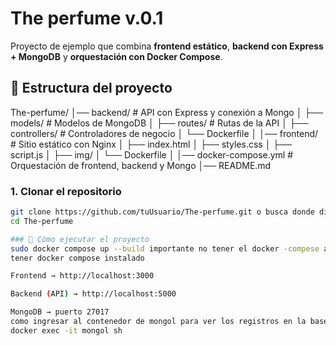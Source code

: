# The perfume v.0.1 
Proyecto de ejemplo que combina **frontend estático**, **backend con Express + MongoDB** y **orquestación con Docker Compose**.

## 📂 Estructura del proyecto
The-perfume/
│── backend/ # API con Express y conexión a Mongo
│ ├── models/ # Modelos de MongoDB
│ ├── routes/ # Rutas de la API
│ ├── controllers/ # Controladores de negocio
│ └── Dockerfile
│
│── frontend/ # Sitio estático con Nginx
│ ├── index.html
│ ├── styles.css
│ ├── script.js
│ ├── img/
│ └── Dockerfile
│
│── docker-compose.yml # Orquestación de frontend, backend y Mongo
│── README.md

### 1. Clonar el repositorio
```bash
git clone https://github.com/tuUsuario/The-perfume.git o busca donde diga clonar 
cd The-perfume

### 🚀 Cómo ejecutar el proyecto
sudo docker compose up --build importante no tener el docker -compese antiguo sino el actualizado 
tener docker compose instalado 

Frontend → http://localhost:3000

Backend (API) → http://localhost:5000

MongoDB → puerto 27017
como ingresar al contenedor de mongol para ver los registros en la base  de datos
docker exec -it mongol sh

